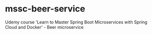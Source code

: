 # mssc-beer-service
Udemy course 'Learn to Master Spring Boot Microservices with Spring Cloud and Docker' - Beer microservice
